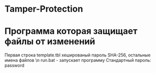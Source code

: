 # Tamper-Protection
# Программа которая защищает файлы от изменений
Первая строка template.tbl хешированый пароль SHA-256, остальные имена файлов
\n run.bat - запускает программу
Стандартный пароль: password
